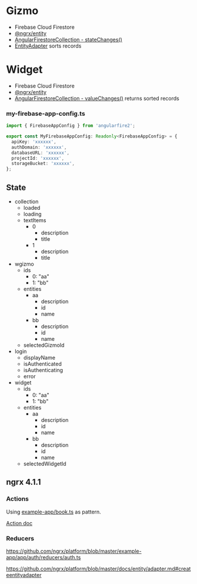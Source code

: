 # Gizmo

* Firebase Cloud Firestore
* [@ngrx/entity](https://github.com/ngrx/platform/tree/master/docs/entity)
* [AngularFirestoreCollection - stateChanges()](https://github.com/angular/angularfire2/blob/master/docs/firestore/collections.md#snapshotchanges)
* [EntityAdapter](https://github.com/ngrx/platform/blob/master/docs/entity/adapter.md) sorts records

# Widget

* Firebase Cloud Firestore
* [@ngrx/entity](https://github.com/ngrx/platform/tree/master/docs/entity)
* [AngularFirestoreCollection - valueChanges()](https://github.com/angular/angularfire2/blob/master/docs/firestore/collections.md#valuechanges) returns sorted records

### my-firebase-app-config.ts

```typescript
import { FirebaseAppConfig } from 'angularfire2';

export const MyFirebaseAppConfig: Readonly<FirebaseAppConfig> = {
  apiKey: 'xxxxxx',
  authDomain: 'xxxxxx',
  databaseURL: 'xxxxxx',
  projectId: 'xxxxxx',
  storageBucket: 'xxxxxx',
};
```

## State

* collection
  * loaded
  * loading
  * textItems
    * 0
      * description
      * title
    * 1
      * description
      * title
* wgizmo
  * ids
    * 0: "aa"
    * 1: "bb"
  * entities
    * aa
      * description
      * id
      * name
    * bb
      * description
      * id
      * name
  * selectedGizmoId
* login
  * displayName
  * isAuthenticated
  * isAuthenticating
  * error
* widget
  * ids
    * 0: "aa"
    * 1: "bb"
  * entities
    * aa
      * description
      * id
      * name
    * bb
      * description
      * id
      * name
  * selectedWidgetId

## ngrx 4.1.1

### Actions

Using [example-app/book.ts](https://github.com/ngrx/platform/blob/master/example-app/app/books/actions/book.ts) as pattern.

[Action doc](https://github.com/ngrx/platform/blob/master/docs/store/actions.md)

### Reducers

https://github.com/ngrx/platform/blob/master/example-app/app/auth/reducers/auth.ts

https://github.com/ngrx/platform/blob/master/docs/entity/adapter.md#createentityadapter
